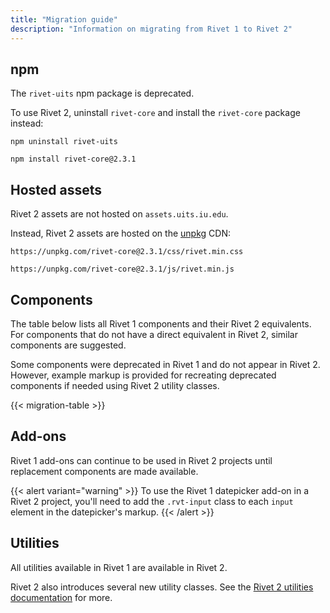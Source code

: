 ```yaml
---
title: "Migration guide"
description: "Information on migrating from Rivet 1 to Rivet 2"
---
```

## npm

The `rivet-uits` npm package is deprecated.

To use Rivet 2, uninstall `rivet-core` and install the `rivet-core` package instead:

```
npm uninstall rivet-uits
```

```
npm install rivet-core@2.3.1
```

## Hosted assets

Rivet 2 assets are not hosted on `assets.uits.iu.edu`.

Instead, Rivet 2 assets are hosted on the [unpkg](https://unpkg.com/) CDN:

```
https://unpkg.com/rivet-core@2.3.1/css/rivet.min.css
```
```
https://unpkg.com/rivet-core@2.3.1/js/rivet.min.js
```

## Components

The table below lists all Rivet 1 components and their Rivet 2 equivalents. For components that do not have a direct equivalent in Rivet 2, similar components are suggested.

Some components were deprecated in Rivet 1 and do not appear in Rivet 2. However, example markup is provided for recreating deprecated components if needed using Rivet 2 utility classes.

{{< migration-table >}}

## Add-ons

Rivet 1 add-ons can continue to be used in Rivet 2 projects until replacement components are made available.

{{< alert variant="warning" >}}
To use the Rivet 1 datepicker add-on in a Rivet 2 project, you'll need to add the `.rvt-input` class to each `input` element in the datepicker's markup.
{{< /alert >}}

## Utilities

All utilities available in Rivet 1 are available in Rivet 2.

Rivet 2 also introduces several new utility classes. See the [Rivet 2 utilities documentation](https://rivet.iu.edu/utilities/) for more.
